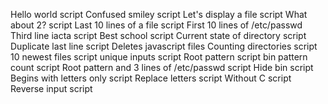 Hello world script
Confused smiley script
Let's display a file script
What about 2? script
Last 10 lines of a file script
First 10 lines of /etc/passwd
Third line iacta script
Best school script
Current state of directory script
Duplicate last line script
Deletes javascript files
Counting directories script
10 newest files script
unique inputs script
Root pattern script
bin pattern count script
Root pattern and 3 lines of /etc/passwd script
Hide bin script
Begins with letters only script
Replace letters script
Without C script
Reverse input script
